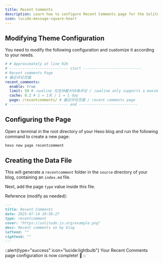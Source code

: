 ```yaml
---
title: Recent Comments
description: Learn how to configure Recent Comments page for the Solitude theme.
icon: lucide:message-square-heart
---
```


## Modifying Theme Configuration

You need to modify the following configuration and customize it according to your needs.

```yml [_config.solitude.yml]
# # Approximately at line 926
# --------------------------- start ---------------------------
# Recent comments Page
# 最近评论页面
recent_comments:
  enable: true
  limit: 50 # ⚠️waline 仅支持最大50条评论 / ⚠️waline only supports a maximum of 50 comments
  cache: 0.2 # 1 = 1天 / 1 = 1 day
  page: /recentcomments/ # 最近评论页面 / recent comments page
# --------------------------- end ---------------------------
```

## Configuring the Page

Open a terminal in the root directory of your Hexo blog and run the following command to create a new page:

```bash
hexo new page recentcomment
```

## Creating the Data File

This will generate a `recentcomment` folder in the `source` directory of your blog, containing an `index.md` file.

Next, add the page `type` value inside this file.

Reference (modify as needed):
```md [index.md]
---
title: Recent Comments
date: 2025-07-14 19:58:27
type: recentcomment
cover: "https://solitude.js.org/example.png"
desc: Recent comments on my blog
leftend: ""
rightend: ""
---
```

::alert{type="success" icon="lucide:lightbulb"}
  Your Recent Comments page configuration is now complete! 🎉
::